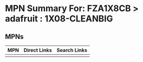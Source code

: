 



# MPN Summary For: FZA1X8CB > adafruit : 1X08-CLEANBIG

## MPNs
  

|MPN|Direct Links|Search Links|
| :--- | :--- | :--- |
||||
